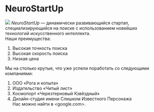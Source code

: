 # NeuroStartUp
![](https://netology-code.github.io/git-homeworks/introduction/assets/logo.png)
*NeuroStartUp* — динамически развивающийся стартап, специализирующийся на поиске с использованием новейших технологий искусственного интеллекта.<br>
Наши преимущества:<br>
1. Высокая точность поиска<br>
2. Высокая скорость поиска<br>
3. Низкая цена<br>

Мы на столько крутые, что уже успели поработать со следующими компаниями:<br>
1. ООО «Рога и копыта»<br>
2. Издательство «Читый лист»<br>
3. Космопорт «Черезтерновый Кзвёздный»<br>
4. Дизайн-студия имени Слишком Известного Персонажа<br>
Нас можно найти в <google.com>.